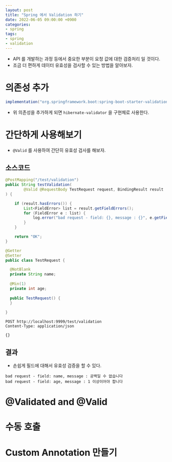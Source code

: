 ```yaml
---
layout: post
title: "Spring 에서 Validation 하기"
date: 2022-06-05 09:00:00 +0900
categories:
- spring
tags:
- spring
- validation
---
```


- API 를 개발하는 과정 등에서 중요한 부분이 요청 값에 대한 검증처리 일 것이다.
- 조금 더 편하게 데이터 유효성을 검사할 수 있는 방법을 알아보자.

# 의존성 추가

```groovy
implementation("org.springframework.boot:spring-boot-starter-validation")
```

- 위 의존성을 추가하게 되면 `hibernate-validator` 을 구현체로 사용한다.

# 간단하게 사용해보기
- `@Valid` 를 사용하여 간단히 유효성 검사를 해보자.

## 소스코드 

```java
@PostMapping("/test/validation")
public String testValidation(
        @Valid @RequestBody TestRequest request, BindingResult result
) {

    if (result.hasErrors()) {
        List<FieldError> list = result.getFieldErrors();
        for (FieldError e : list) {
            log.error("bad request - field: {}, message : {}", e.getField(), e.getDefaultMessage());
        }
    }

    return "OK";
}
```

```java
@Getter
@Setter
public class TestRequest {

  @NotBlank
  private String name;
  
  @Min(1)
  private int age;
  
  public TestRequest() {
  }
        
}
```

```http request
POST http://localhost:9999/test/validation
Content-Type: application/json

{}
```

## 결과
- 손쉽게 필드에 대해서 유효성 검증을 할 수 있다.

```text
bad request - field: name, message : 공백일 수 없습니다
bad request - field: age, message : 1 이상이어야 합니다
```



# @Validated and @Valid

# 수동 호출

# Custom Annotation 만들기